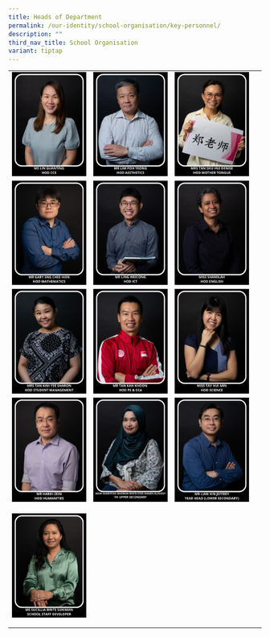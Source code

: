 ```yaml
---
title: Heads of Department
permalink: /our-identity/school-organisation/key-personnel/
description: ""
third_nav_title: School Organisation
variant: tiptap
---
```

<table><tbody><tr><td rowspan="1" colspan="1"><div class="isomer-image-wrapper"><img style="width: 100%" height="auto" width="100%" src="/images/kp1.jpg"></div></td><td rowspan="1" colspan="1"><div class="isomer-image-wrapper"><img style="width: 100%" height="auto" width="100%" src="/images/kp2.jpg"></div></td><td rowspan="1" colspan="1"><div class="isomer-image-wrapper"><img style="width: 100%" height="auto" width="100%" src="/images/kp3.jpg"></div></td><td rowspan="1" colspan="1"><p></p></td></tr><tr><td rowspan="1" colspan="1"><div class="isomer-image-wrapper"><img style="width: 100%" height="auto" width="100%" src="/images/kp12.jpg"></div></td><td rowspan="1" colspan="1"><div class="isomer-image-wrapper"><img style="width: 100%" height="auto" width="100%" src="/images/kp6.jpg"></div></td><td rowspan="1" colspan="1"><div class="isomer-image-wrapper"><img style="width: 100%" height="auto" width="100%" src="/images/kp7.jpg"></div></td><td rowspan="1" colspan="1"><p></p></td></tr><tr><td rowspan="1" colspan="1"><div class="isomer-image-wrapper"><img style="width: 100%" height="auto" width="100%" src="/images/kp9.jpg"></div></td><td rowspan="1" colspan="1"><div class="isomer-image-wrapper"><img style="width: 100%" height="auto" width="100%" src="/images/kp4.jpg"></div></td><td rowspan="1" colspan="1"><div class="isomer-image-wrapper"><img style="width: 100%" height="auto" width="100%" src="/images/kp8.jpg"></div></td><td rowspan="1" colspan="1"><p>&nbsp;</p></td></tr><tr><td rowspan="1" colspan="1"><div class="isomer-image-wrapper"><img style="width: 100%" height="auto" width="100%" alt="" src="/images/Hardi_Zain.jpg"></div><p></p></td><td rowspan="1" colspan="1"><div class="isomer-image-wrapper"><img style="width: 100%" height="auto" width="100%" src="/images/shariffah2.jpg"></div><p></p></td><td rowspan="1" colspan="1"><div class="isomer-image-wrapper"><img style="width: 100%" height="auto" width="100%" src="/images/kp10.jpg"></div><p></p></td><td rowspan="1" colspan="1"><p></p></td></tr><tr><td rowspan="1" colspan="1"><div class="isomer-image-wrapper"><img style="width: 100%" height="auto" width="100%" src="/images/kp13.jpg"></div><p></p></td><td rowspan="1" colspan="1"><p></p></td><td rowspan="1" colspan="1"><p></p></td><td rowspan="1" colspan="1"><p></p></td></tr></tbody></table><p></p>